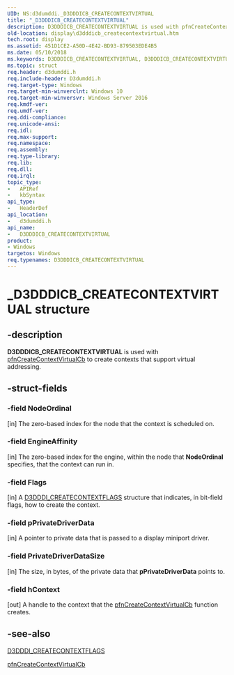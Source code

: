 ```yaml
---
UID: NS:d3dumddi._D3DDDICB_CREATECONTEXTVIRTUAL
title: "_D3DDDICB_CREATECONTEXTVIRTUAL"
description: D3DDDICB_CREATECONTEXTVIRTUAL is used with pfnCreateContextVirtualCb to create contexts that support virtual addressing.
old-location: display\d3dddicb_createcontextvirtual.htm
tech.root: display
ms.assetid: 451D1CE2-A50D-4E42-BD93-879503EDE4B5
ms.date: 05/10/2018
ms.keywords: D3DDDICB_CREATECONTEXTVIRTUAL, D3DDDICB_CREATECONTEXTVIRTUAL structure [Display Devices], _D3DDDICB_CREATECONTEXTVIRTUAL, d3dumddi/D3DDDICB_CREATECONTEXTVIRTUAL, display.d3dddicb_createcontextvirtual
ms.topic: struct
req.header: d3dumddi.h
req.include-header: D3dumddi.h
req.target-type: Windows
req.target-min-winverclnt: Windows 10
req.target-min-winversvr: Windows Server 2016
req.kmdf-ver: 
req.umdf-ver: 
req.ddi-compliance: 
req.unicode-ansi: 
req.idl: 
req.max-support: 
req.namespace: 
req.assembly: 
req.type-library: 
req.lib: 
req.dll: 
req.irql: 
topic_type:
-	APIRef
-	kbSyntax
api_type:
-	HeaderDef
api_location:
-	d3dumddi.h
api_name:
-	D3DDDICB_CREATECONTEXTVIRTUAL
product:
- Windows
targetos: Windows
req.typenames: D3DDDICB_CREATECONTEXTVIRTUAL
---
```


# _D3DDDICB_CREATECONTEXTVIRTUAL structure


## -description


<b>D3DDDICB_CREATECONTEXTVIRTUAL</b> is used with <a href="https://msdn.microsoft.com/7787FEDF-E18C-4120-A073-A13933856F57">pfnCreateContextVirtualCb</a> to create contexts that support virtual addressing.


## -struct-fields




### -field NodeOrdinal

[in] The zero-based index for the node that the context is scheduled on.


### -field EngineAffinity

[in] The zero-based index for the engine, within the node that <b>NodeOrdinal</b> specifies, that the context can run in.


### -field Flags

[in] A <a href="https://msdn.microsoft.com/library/windows/hardware/ff544502">D3DDDI_CREATECONTEXTFLAGS</a> structure that indicates, in bit-field flags, how to create the context. 


### -field pPrivateDriverData

[in] A pointer to private data that is passed to a display miniport driver. 


### -field PrivateDriverDataSize

[in] The size, in bytes, of the private data that <b>pPrivateDriverData</b> points to.


### -field hContext

[out] A handle to the context that the <a href="https://msdn.microsoft.com/7787FEDF-E18C-4120-A073-A13933856F57">pfnCreateContextVirtualCb</a> function creates. 


## -see-also




<a href="https://msdn.microsoft.com/library/windows/hardware/ff544502">D3DDDI_CREATECONTEXTFLAGS</a>



<a href="https://msdn.microsoft.com/7787FEDF-E18C-4120-A073-A13933856F57">pfnCreateContextVirtualCb</a>
 

 

